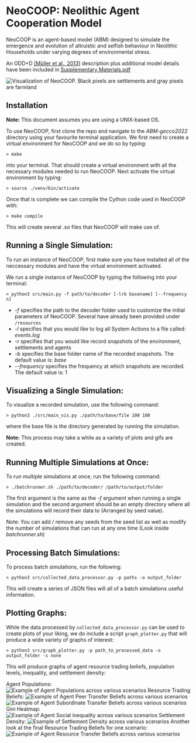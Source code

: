 # NeoCOOP: Neolithic Agent Cooperation Model
NeoCOOP is an agent-based model (ABM) designed to simulate the emergence and evolution of altruistic and selfish 
behaviour in Neolithic Households under varying degrees of environmental stress.

An ODD+D [[Müller et al., 2013]](https://www.sciencedirect.com/science/article/pii/S1364815213001394) description plus additional model details have been included in [Supplementary Materials.pdf](./Supplementary%20Materials.pdf)

![Visualization of NeoCOOP. Black pixels are settlements and gray pixels are farmland](./resources/land_ownership.jpeg)

## Installation

**Note:** This document assumes you are using a UNIX-based OS.

To use NeoCOOP, first clone the repo and navigate to the *ABM-gecco2022* directory using your favourite terminal application.
We first need to create a virtual environment for NeoCOOP and we do so by typing:

`> make`

into your terminal. That should create a virtual environment with all the necessary modules needed to run NeoCOOP.
Next activate the virtual environment by typing:

`> source ./venv/bin/activate`

Once that is complete we can compile the Cython code used in NeoCOOP with:

`> make compile`

This will create several *.so* files that NeoCOOP will make use of.

## Running a Single Simulation:

To run an instance of NeoCOOP, first make sure you have installed all of the neccessary modules and have the virtual environment activated.

We run a single instance of NeoCOOP by typing the following into your terminal:

`> python3 src/main.py -f path/to/decoder [-lrb basename] [--frequency n]`

- *-f* specifies the path to the decoder folder used to customize the initial parameters of NeoCOOP. Several have already been provided under `/resources`
- *-l* specifies that you would like to log all System Actions to a file called: *events.log*
- *-r* specifies that you would like record snapshots of the environment, settlements and agents
- *-b* specifies the base folder name of the recorded snapshots. The default value is: *base*
- *--frequency* specifies the frequency at which snapshots are recorded. The default value is: 1

## Visualizing a Single Simulation:

To visualize a recorded simulation, use the following command:

`> python3 ./src/main_vis.py ./path/to/base/file 100 100`

where the base file is the directory generated by running the simulation.

**Note:** This process may take a while as a variety of plots and gifs are created.

## Running Multiple Simulations at Once:

To run multiple simulations at once, run the following command:

`> ./batchrunner.sh ./path/to/decoder/ /path/to/output/folder`

The first argument is the same as the *-f* argument when running a single simulation and the second argument
should be an empty directory where all the simulations will record their data to (Arranged by seed value).

Note: You can add / remove any seeds from the seed list as well as modify the number of
simulations that can run at any one time (Look inside *batchrunner.sh*)

## Processing Batch Simulations:

To process batch simulations, run the following:

`> python3 src/collected_data_processor.py -p paths -o output_folder`

This will create a series of JSON files will all of a batch simulations useful information.

## Plotting Graphs:

While the data processed by `collected_data_processor.py` can be used to create plots of your liking,
we do include a script `graph_plotter.py` that will produce a wide variety of graphs of interest:

`> python3 src/graph_plotter.py -p path_to_processed_data -o output_folder -s none`

This will produce graphs of agent resource trading beliefs, population levels, inequality, and settlement density:

Agent Populations:
![Example of Agent Populations across various scenarios](./resources/population.png)
Resource Trading Beliefs:
![Example of Agent Peer Transfer Beliefs across various scenarios](./resources/peer_heatmap.png)
![Example of Agent Subordinate Transfer Beliefs across various scenarios](./resources/sub_heatmap.png)
Gini Heatmap:
![Example of Agent Social inequality across various scenarios](./resources/gini_heatmap.png)
Settlement Density:
![Example of Settlement Density across various scenarios](./resources/settlement_density.png)
Another look at the final Resource Trading Beliefs for one scenario:
![Example of Agent Resource Transfer Beliefs across various scenarios](./resources/P_distribution.png)